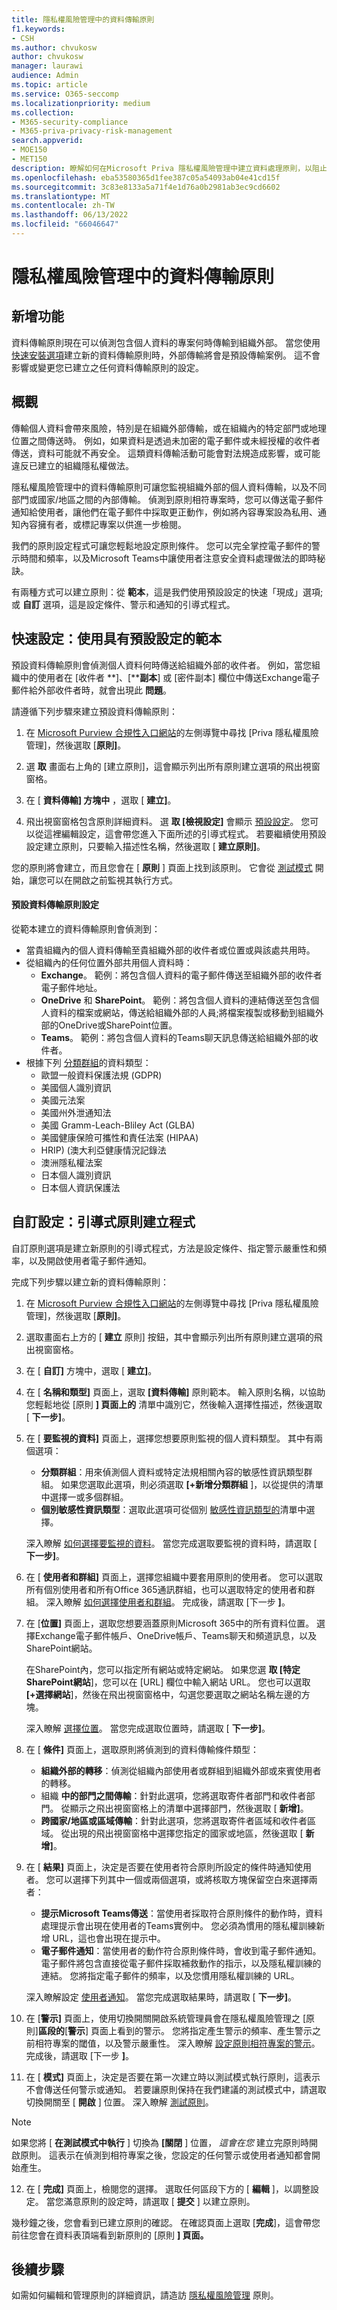 ```yaml
---
title: 隱私權風險管理中的資料傳輸原則
f1.keywords:
- CSH
ms.author: chvukosw
author: chvukosw
manager: laurawi
audience: Admin
ms.topic: article
ms.service: O365-seccomp
ms.localizationpriority: medium
ms.collection:
- M365-security-compliance
- M365-priva-privacy-risk-management
search.appverid:
- MOE150
- MET150
description: 瞭解如何在Microsoft Priva 隱私權風險管理中建立資料處理原則，以阻止在組織內部或外部傳輸個人資料。
ms.openlocfilehash: eba53580365d1fee387c05a54093ab04e41cd15f
ms.sourcegitcommit: 3c83e8133a5a71f4e1d76a0b2981ab3ec9cd6602
ms.translationtype: MT
ms.contentlocale: zh-TW
ms.lasthandoff: 06/13/2022
ms.locfileid: "66046647"
---
```

# <a name="data-transfer-policies-in-privacy-risk-management"></a>隱私權風險管理中的資料傳輸原則

## <a name="whats-new"></a>新增功能
資料傳輸原則現在可以偵測包含個人資料的專案何時傳輸到組織外部。 當您使用 [快速安裝選項](#quick-setup-use-a-template-with-default-settings)建立新的資料傳輸原則時，外部傳輸將會是預設傳輸案例。 這不會影響或變更您已建立之任何資料傳輸原則的設定。

## <a name="overview"></a>概觀

傳輸個人資料會帶來風險，特別是在組織外部傳輸，或在組織內的特定部門或地理位置之間傳送時。 例如，如果資料是透過未加密的電子郵件或未經授權的收件者傳送，資料可能就不再安全。 這類資料傳輸活動可能會對法規造成影響，或可能違反已建立的組織隱私權做法。

隱私權風險管理中的資料傳輸原則可讓您監視組織外部的個人資料傳輸，以及不同部門或國家/地區之間的內部傳輸。 偵測到原則相符專案時，您可以傳送電子郵件通知給使用者，讓他們在電子郵件中採取更正動作，例如將內容專案設為私用、通知內容擁有者，或標記專案以供進一步檢閱。

我們的原則設定程式可讓您輕鬆地設定原則條件。 您可以完全掌控電子郵件的警示時間和頻率，以及Microsoft Teams中讓使用者注意安全資料處理做法的即時秘訣。

有兩種方式可以建立原則：從 **範本**，這是我們使用預設設定的快速「現成」選項;或 **自訂** 選項，這是設定條件、警示和通知的引導式程式。

## <a name="quick-setup-use-a-template-with-default-settings"></a>快速設定：使用具有預設設定的範本

預設資料傳輸原則會偵測個人資料何時傳送給組織外部的收件者。 例如，當您組織中的使用者在 [收件者 **]、[****副本**] 或 [密件副本] 欄位中傳送Exchange電子郵件給外部收件者時，就會出現此 **問題**。

請遵循下列步驟來建立預設資料傳輸原則：

1. 在 [Microsoft Purview 合規性入口網站](https://compliance.microsoft.com/)的左側導覽中尋找 [Priva 隱私權風險管理]，然後選取 [**原則]**。

2. 選 **取** 畫面右上角的 [建立原則]，這會顯示列出所有原則建立選項的飛出視窗窗格。

3. 在 [ **資料傳輸] 方塊中** ，選取 [ **建立]**。

4. 飛出視窗窗格包含原則詳細資料。 選 **取 [檢視設定]** 會顯示 [預設設定](#default-data-transfer-policy-settings)。 您可以從這裡編輯設定，這會帶您進入下面所述的引導式程式。 若要繼續使用預設設定建立原則，只要輸入描述性名稱，然後選取 [ **建立原則]**。

您的原則將會建立，而且您會在 [ **原則** ] 頁面上找到該原則。 它會從 [測試模式](risk-management-policies.md#testing-a-policy) 開始，讓您可以在開啟之前監視其執行方式。

#### <a name="default-data-transfer-policy-settings"></a>預設資料傳輸原則設定

從範本建立的資料傳輸原則會偵測到：
- 當貴組織內的個人資料傳輸至貴組織外部的收件者或位置或與該處共用時。
- 從組織內的任何位置外部共用個人資料時：
    - **Exchange**。 範例：將包含個人資料的電子郵件傳送至組織外部的收件者電子郵件地址。
    - **OneDrive** 和 **SharePoint**。 範例：將包含個人資料的連結傳送至包含個人資料的檔案或網站，傳送給組織外部的人員;將檔案複製或移動到組織外部的OneDrive或SharePoint位置。
    - **Teams**。 範例：將包含個人資料的Teams聊天訊息傳送給組織外部的收件者。
- 根據下列 [分類群組](risk-management-policies.md#classification-groups)的資料類型：
    - 歐盟一般資料保護法規 (GDPR) 
    - 美國個人識別資訊
    - 美國元法案
    - 美國州外泄通知法
    - 美國 Gramm-Leach-Bliley Act (GLBA) 
    - 美國健康保險可攜性和責任法案 (HIPAA) 
    - HRIP)  (澳大利亞健康情況記錄法
    - 澳洲隱私權法案
    - 日本個人識別資訊
    - 日本個人資訊保護法

## <a name="custom-setup-guided-policy-creation-process"></a>自訂設定：引導式原則建立程式

自訂原則選項是建立新原則的引導式程式，方法是設定條件、指定警示嚴重性和頻率，以及開啟使用者電子郵件通知。

完成下列步驟以建立新的資料傳輸原則：

1. 在 [Microsoft Purview 合規性入口網站](https://compliance.microsoft.com/)的左側導覽中尋找 [Priva 隱私權風險管理]，然後選取 [**原則]**。

2. 選取畫面右上方的 [ **建立** 原則] 按鈕，其中會顯示列出所有原則建立選項的飛出視窗窗格。

3. 在 [ **自訂]** 方塊中，選取 [ **建立]**。

4. 在 [ **名稱和類型]** 頁面上，選取 **[資料傳輸]** 原則範本。 輸入原則名稱，以協助您輕鬆地從 [原則 **] 頁面上的** 清單中識別它，然後輸入選擇性描述，然後選取 [ **下一步]**。

5. 在 [ **要監視的資料]** 頁面上，選擇您想要原則監視的個人資料類型。 其中有兩個選項：
    - **分類群組**：用來偵測個人資料或特定法規相關內容的敏感性資訊類型群組。 如果您選取此選項，則必須選取 **[+新增分類群組** ]，以從提供的清單中選擇一或多個群組。
    - **個別敏感性資訊類型**：選取此選項可從個別 [敏感性資訊類型的](/microsoft-365/compliance/sensitive-information-type-entity-definitions)清單中選擇。

    深入瞭解 [如何選擇要監視的資料](risk-management-policies.md#choose-data-to-monitor)。 當您完成選取要監視的資料時，請選取 [ **下一步]**。

6. 在 [ **使用者和群組]** 頁面上，選擇您組織中要套用原則的使用者。 您可以選取所有個別使用者和所有Office 365通訊群組，也可以選取特定的使用者和群組。 深入瞭解 [如何選擇使用者和群組](risk-management-policies.md#choose-users-and-groups)。 完成後，請選取 [下一步 **]**。

7. 在 [**位置]** 頁面上，選取您想要涵蓋原則Microsoft 365中的所有資料位置。 選擇Exchange電子郵件帳戶、OneDrive帳戶、Teams聊天和頻道訊息，以及SharePoint網站。

    在SharePoint內，您可以指定所有網站或特定網站。 如果您選 **取 [特定SharePoint網站**]，您可以在 [URL] 欄位中輸入網站 URL。 您也可以選取 **[+選擇網站**]，然後在飛出視窗窗格中，勾選您要選取之網站名稱左邊的方塊。

    深入瞭解 [選擇位置](risk-management-policies.md#choose-locations)。 當您完成選取位置時，請選取 [ **下一步]**。

8. 在 [ **條件]** 頁面上，選取原則將偵測到的資料傳輸條件類型：
    - **組織外部的轉移**：偵測從組織內部使用者或群組到組織外部或來賓使用者的轉移。
    - 組織 **中的部門之間傳輸**：針對此選項，您將選取寄件者部門和收件者部門。 從顯示之飛出視窗窗格上的清單中選擇部門，然後選取 [ **新增]**。
    - **跨國家/地區或區域傳輸**：針對此選項，您將選取寄件者區域和收件者區域。 從出現的飛出視窗窗格中選擇您指定的國家或地區，然後選取 [ **新增]**。

9. 在 [ **結果]** 頁面上，決定是否要在使用者符合原則所設定的條件時通知使用者。 您可以選擇下列其中一個或兩個選項，或將核取方塊保留空白來選擇兩者：
    - **提示Microsoft Teams傳送**：當使用者採取符合原則條件的動作時，資料處理提示會出現在使用者的Teams實例中。 您必須為慣用的隱私權訓練新增 URL，這也會出現在提示中。
    - **電子郵件通知**：當使用者的動作符合原則條件時，會收到電子郵件通知。 電子郵件將包含直接從電子郵件採取補救動作的指示，以及隱私權訓練的連結。 您將指定電子郵件的頻率，以及您慣用隱私權訓練的 URL。
     
    深入瞭解設定 [使用者通知](risk-management-notifications.md)。 當您完成選取結果時，請選取 [ **下一步]**。

10. 在 [**警示]** 頁面上，使用切換開關開啟系統管理員會在隱私權風險管理之 [原則]**區段的**[**警示**] 頁面上看到的警示。 您將指定產生警示的頻率、產生警示之前相符專案的閾值，以及警示嚴重性。 深入瞭解 [設定原則相符專案的警示](risk-management-policies.md#set-alerts)。 完成後，請選取 [下一步 **]**。

11. 在 [ **模式]** 頁面上，決定是否要在第一次建立時以測試模式執行原則，這表示不會傳送任何警示或通知。 若要讓原則保持在我們建議的測試模式中，請選取切換開關至 [ **開啟** ] 位置。 深入瞭解 [測試原則](risk-management-policies.md#testing-a-policy)。

> [!NOTE]
> 如果您將 [ **在測試模式中執行** ] 切換為 **[關閉** ] 位置， *這會在您* 建立完原則時開啟原則。 這表示在偵測到相符專案之後，您設定的任何警示或使用者通知都會開始產生。

12. 在 [ **完成]** 頁面上，檢閱您的選擇。 選取任何區段下方的 [ **編輯** ]，以調整設定。 當您滿意原則的設定時，請選取 [ **提交** ] 以建立原則。

幾秒鐘之後，您會看到已建立原則的確認。 在確認頁面上選取 [**完成**]，這會帶您前往您會在資料表頂端看到新原則的 [原則 **] 頁面。**

## <a name="next-steps"></a>後續步驟

如需如何編輯和管理原則的詳細資訊，請造訪 [隱私權風險管理](risk-management-policies.md) 原則。
